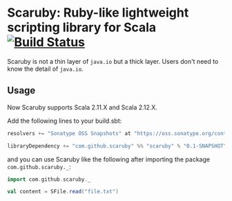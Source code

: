 # Scaruby: Ruby-like lightweight scripting library for Scala [![Build Status](https://travis-ci.org/scaruby/scaruby.png?branch=master)](https://travis-ci.org/scaruby/scaruby)

Scaruby is not a thin layer of `java.io` but a thick layer.  Users don't need to know the detail of `java.io`.

## Usage

Now Scaruby supports Scala 2.11.X and Scala 2.12.X.

Add the following lines to your build.sbt:

```scala
resolvers += "Sonatype OSS Snapshots" at "https://oss.sonatype.org/content/repositories/snapshots"

libraryDependency += "com.github.scaruby" %% "scaruby" % "0.1-SNAPSHOT"
```

and you can use Scaruby like the following after importing the package `com.github.scaruby._`:

```scala
import com.github.scaruby._

val content = SFile.read("file.txt")
```
